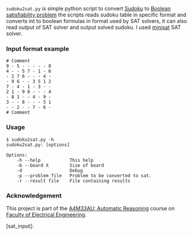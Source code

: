 `sudoku2sat.py` is simple python script to convert [Sudoku][sudoku] to [Boolean satisfiability problem][sat] the scripts reads sudoku table in specific format and converts int to boolean formulas in format used by SAT solvers, it can also read output of SAT solver and output solved sudoku. I used [minisat][minisat] SAT solver.

### Input format example

    # Comment
    9 - 5 - - - - - 8
    4 - - 5 7 - 1 - 6
    - 2 7 6 - - - 4 -
    - 9 6 - - 3 5 1 2
    7 - 4 - 1 - 3 - -
    2 1 - 9 8 - - - 4
    - 8 1 - - 4 - 9 -
    3 - - 8 - - - 5 1
    - - 2 - - 7 - 6 -
    # Comment

### Usage

    $ sudoku2sat.py -h
    sudoku2sat.py: [options]

    Options:
        -h --help           This help
        -b --board X        Size of board
        -d                  Debug
        -p --problem file   Problem to be converted to sat.
        -r --result file    File containing results

### Acknowledgement
This project is part of the [A4M33AU: Automatic Reasoning][a4m33au] course on [Faculty of Electrical Engineering][fee].

[fee]: http://www.fel.cvut.cz
[a4m33au]: https://cw.felk.cvut.cz/doku.php/courses/a4m33au/
[sat]: http://en.wikipedia.org/wiki/Boolean_satisfiability_problem
[sudoku]: http://en.wikipedia.org/wiki/Sudoku
[minisat]: http://minisat.se/
[sat_input]: 